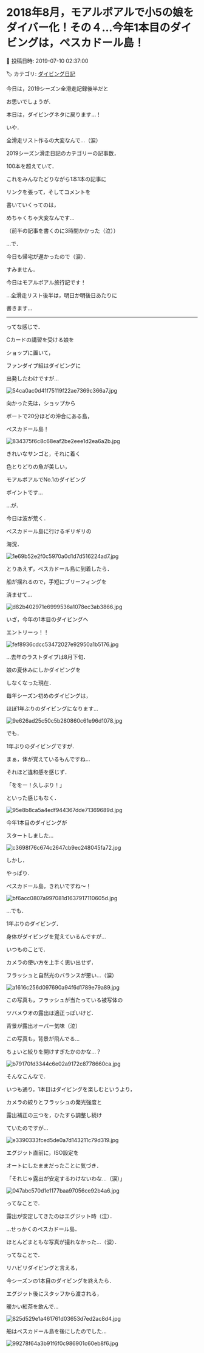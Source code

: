# 2018年8月，モアルボアルで小5の娘をダイバー化！その４…今年1本目のダイビングは，ぺスカドール島！

📅 投稿日時: 2019-07-10 02:37:00

🏷️ カテゴリ: [ダイビング日記](ce3a7a8d424d112fce83ee85c81a0e344.md)

今日は，2019シーズン全滑走記録後半だと


お思いでしょうが．


本日は，ダイビングネタに戻ります…！





いや．


全滑走リスト作るの大変なんで…（涙）


2019シーズン滑走日記のカテゴリーの記事数，


100本を超えていて．


これをみんなたどりながら1本1本の記事に


リンクを張って，そしてコメントを


書いていくってのは，


めちゃくちゃ大変なんです…


（前半の記事を書くのに3時間かかった（泣））


…で．


今日も帰宅が遅かったので（涙）．


すみません．


今日はモアルボアル旅行記です！





…全滑走リスト後半は，明日か明後日あたりに


書きます…


---





ってな感じで．


Cカードの講習を受ける娘を


ショップに置いて，


ファンダイブ組はダイビングに


出発したわけですが…




![54ca0ac0d41f75119f22ae7369c366a7.jpg](images/54ca0ac0d41f75119f22ae7369c366a7.jpg)




向かった先は，ショップから


ボートで20分ほどの沖合にある島，


ぺスカドール島！




![834375f6c8c68eaf2be2eee1d2ea6a2b.jpg](images/834375f6c8c68eaf2be2eee1d2ea6a2b.jpg)




きれいなサンゴと，それに着く


色とりどりの魚が美しい，


モアルボアルでNo.1のダイビング


ポイントです…





…が．


今日は波が荒く．


ぺスカドール島に行けるギリギリの


海況．




![1e69b52e2f0c5970a0d1d7d516224ad7.jpg](images/1e69b52e2f0c5970a0d1d7d516224ad7.jpg)







とりあえず，ぺスカドール島に到着したら．


船が揺れるので，手短にブリーフィングを


済ませて…




![d82b402971e6999536a1078ec3ab3866.jpg](images/d82b402971e6999536a1078ec3ab3866.jpg)




いざ，今年の1本目のダイビングへ


エントリーっ！！




![fef8936cdcc53472027e92950a1b5176.jpg](images/fef8936cdcc53472027e92950a1b5176.jpg)




…去年のラストダイブは8月下旬．


娘の夏休みにしかダイビングを


しなくなった現在．


毎年シーズン初めのダイビングは，


ほぼ1年ぶりのダイビングになります…




![9e626ad25c50c5b280860c61e96d1078.jpg](images/9e626ad25c50c5b280860c61e96d1078.jpg)




でも．


1年ぶりのダイビングですが．


まぁ，体が覚えているもんですね…





それほど違和感を感じず．


「ををー！久しぶり！」


といった感じもなく．




![95e8b8ca5a4edf944367dde71369689d.jpg](images/95e8b8ca5a4edf944367dde71369689d.jpg)




今年1本目のダイビングが


スタートしました…




![c3698f76c674c2647cb9ec248045fa72.jpg](images/c3698f76c674c2647cb9ec248045fa72.jpg)




しかし．


やっぱり．


ぺスカドール島，きれいですね～！




![bf6acc0807a997081d1637917110605d.jpg](images/bf6acc0807a997081d1637917110605d.jpg)




…でも．


1年ぶりのダイビング．


身体がダイビングを覚えているんですが…


いつものことで．


カメラの使い方を上手く思い出せず．


フラッシュと自然光のバランスが悪い…（涙）




![a1616c256d097690a94f6d1789e79a89.jpg](images/a1616c256d097690a94f6d1789e79a89.jpg)




この写真も，フラッシュが当たっている被写体の


ツバメウオの露出は適正っぽいけど．


背景が露出オーバー気味（泣）





この写真も，背景が飛んでる…


ちょいと絞りを開けすぎたかのかな…？




![b79170fd3344c6e02a9172c8778660ca.jpg](images/b79170fd3344c6e02a9172c8778660ca.jpg)




そんなこんなで．


いつも通り，1本目はダイビングを楽しむというより，


カメラの絞りとフラッシュの発光強度と


露出補正の三つを，ひたすら調整し続け


ていたのですが…




![e3390333fced5de0a7d143211c79d319.jpg](images/e3390333fced5de0a7d143211c79d319.jpg)







エグジット直前に，ISO設定を


オートにしたままだったことに気づき．


「それじゃ露出が安定するわけないわな…（涙）」




![047abc570d1e1177baa97056ce92b4a6.jpg](images/047abc570d1e1177baa97056ce92b4a6.jpg)




ってなことで．


露出が安定してきたのはエグジット時（泣）．





…せっかくのぺスカドール島．


ほとんどまともな写真が撮れなかった…（涙）．





ってなことで．


リハビリダイビングと言える，


今シーズンの1本目のダイビングを終えたら．


エグジット後にスタッフから渡される，


暖かい紅茶を飲んで…




![825d529e1a461761d03653d7ed2ac8d4.jpg](images/825d529e1a461761d03653d7ed2ac8d4.jpg)







船はぺスカドール島を後にしたのでした…




![99278f64a3b91f6f0c986901c60eb8f6.jpg](images/99278f64a3b91f6f0c986901c60eb8f6.jpg)
